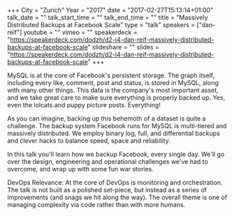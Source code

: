 +++
City = "Zurich"
Year = "2017"
date = "2017-02-27T15:13:14+01:00"
talk_date = ""
talk_start_time = ""
talk_end_time = ""
title = "Massively Distributed Backups at Facebook Scale"
type = "talk"
speakers = ["dan-reif"]
youtube = ""
vimeo = ""
speakerdeck = "https://speakerdeck.com/dodzh/d2-i4-dan-reif-massively-distributed-backups-at-facebook-scale"
slideshare = ""
slides = "https://speakerdeck.com/dodzh/d2-i4-dan-reif-massively-distributed-backups-at-facebook-scale"
+++

MySQL is at the core of Facebook's persistent storage. The graph itself, including every 
like, comment, post and status, is stored in MySQL, along with many other things. This 
data is the company's most important asset, and we take great care to make sure everything 
is properly backed up. Yes, even the lolcats and puppy picture posts. Everything!

As you can imagine, backing up this behemoth of a dataset is quite a challenge. The backup 
system Facebook runs for MySQL is multi-tiered and massively distributed. We employ binary 
log, full, and differential backups and clever hacks to balance speed, space and reliability.

In this talk you'll learn how we backup Facebook, every single day. We'll go over the 
design, engineering and operational challenges we've had to overcome, and wrap up with 
some fun war stories.

DevOps Relevance: At the core of DevOps is monitoring and orchestration. The talk is not 
built as a polished set-piece, but instead as a series of improvements (and snags we hit 
along the way).  The overall theme is one of managing complexity via code rather than with 
more humans.
